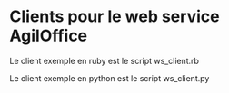 # Clients pour le web service AgilOffice

Le client exemple en ruby est le script ws_client.rb

Le client exemple en python est le script ws_client.py
